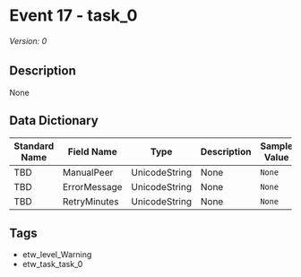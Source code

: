 # Event 17 - task_0
###### Version: 0

## Description
None

## Data Dictionary
|Standard Name|Field Name|Type|Description|Sample Value|
|---|---|---|---|---|
|TBD|ManualPeer|UnicodeString|None|`None`|
|TBD|ErrorMessage|UnicodeString|None|`None`|
|TBD|RetryMinutes|UnicodeString|None|`None`|

## Tags
* etw_level_Warning
* etw_task_task_0